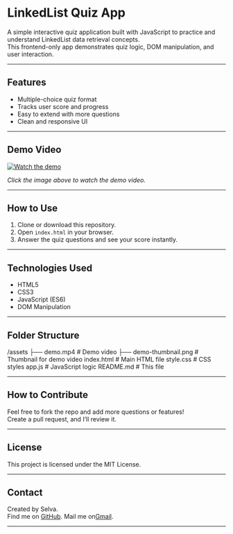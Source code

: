 # LinkedList Quiz App

A simple interactive quiz application built with JavaScript to practice and understand LinkedList data retrieval concepts.  
This frontend-only app demonstrates quiz logic, DOM manipulation, and user interaction.

---

## Features

- Multiple-choice quiz format
- Tracks user score and progress
- Easy to extend with more questions
- Clean and responsive UI

---

## Demo Video

[![Watch the demo](assets/demo-thumbnail.png)](assets/demo-.mp4)

*Click the image above to watch the demo video.*

---

## How to Use

1. Clone or download this repository.
2. Open `index.html` in your browser.
3. Answer the quiz questions and see your score instantly.

---

## Technologies Used

- HTML5
- CSS3
- JavaScript (ES6)
- DOM Manipulation

---

## Folder Structure
/assets
├── demo.mp4 # Demo video
├── demo-thumbnail.png # Thumbnail for demo video
index.html # Main HTML file
style.css # CSS styles
app.js # JavaScript logic
README.md # This file

---

## How to Contribute

Feel free to fork the repo and add more questions or features!  
Create a pull request, and I’ll review it.

---

## License

This project is licensed under the MIT License.

---

## Contact

Created by Selva.  
Find me on [GitHub](https://github.com/SELVASTROM).
Mail me on[Gmail](selvassra12345@gmail.com).

---



